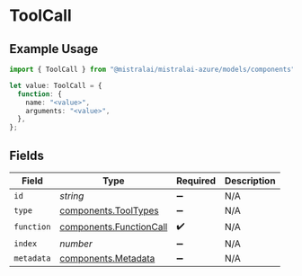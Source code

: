 # ToolCall

## Example Usage

```typescript
import { ToolCall } from "@mistralai/mistralai-azure/models/components";

let value: ToolCall = {
  function: {
    name: "<value>",
    arguments: "<value>",
  },
};
```

## Fields

| Field                                                              | Type                                                               | Required                                                           | Description                                                        |
| ------------------------------------------------------------------ | ------------------------------------------------------------------ | ------------------------------------------------------------------ | ------------------------------------------------------------------ |
| `id`                                                               | *string*                                                           | :heavy_minus_sign:                                                 | N/A                                                                |
| `type`                                                             | [components.ToolTypes](../../models/components/tooltypes.md)       | :heavy_minus_sign:                                                 | N/A                                                                |
| `function`                                                         | [components.FunctionCall](../../models/components/functioncall.md) | :heavy_check_mark:                                                 | N/A                                                                |
| `index`                                                            | *number*                                                           | :heavy_minus_sign:                                                 | N/A                                                                |
| `metadata`                                                         | [components.Metadata](../../models/components/metadata.md)         | :heavy_minus_sign:                                                 | N/A                                                                |